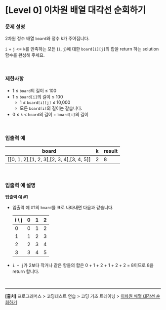 # [Level 0] 이차원 배열 대각선 순회하기

### 문제 설명
2차원 정수 배열 `board`와 정수 k가 주어집니다.

`i` + `j` <= `k`를 만족하는 모든 (`i`, `j`)에 대한 `board[i][j]`의 합을 return 하는 solution 함수를 완성해 주세요.

<br>

### 제한사항
* 1 ≤ `board`의 길이 ≤ 100
* 1 ≤ `board[i]`의 길이 ≤ 100
    * 1 ≤ `board[i][j]` ≤ 10,000
    * 모든 `board[i]`의 길이는 같습니다.
* 0 ≤ `k` < `board`의 길이 + `board[i]`의 길이

<br>

### 입출력 예
|board|k|result|
|-----|-|------|
|[[0, 1, 2],[1, 2, 3],[2, 3, 4],[3, 4, 5]]|2|8|

<br>

### 입출력 예 설명
**입출력 예 #1**
* 입출력 예 #1의 `board`를 표로 나타내면 다음과 같습니다.

    |i \ j|0|1|2|
    |-----|-|-|-|
    |0|0|1|2|
    |1|1|2|3|
    |2|2|3|4|
    |3|3|4|5|

* `i + j`가 2보다 작거나 같은 항들의 합은 0 + 1 + 2 + 1 + 2 + 2 = 8이므로 8을 return 합니다.

<br>

---
**[출처]** 프로그래머스 > 코딩테스트 연습 > 코딩 기초 트레이닝 > [이차원 배열 대각선 순회하기](https://school.programmers.co.kr/learn/courses/30/lessons/181829)